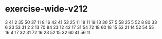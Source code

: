 # exercise-wide-v212
3
41
2
35
50
37
11
8
16
42
41
53
25
11
18
11
19
13
30
57
5
58
25
5
52
8
80
33
6
23
53
31
2
2
13
70
84
23
12
42
17
31
54
72
18
60
18
15
53
21
14
52
54
55
16
4
17
32
31
72
16
23
52
15
32
60
41
56
11
